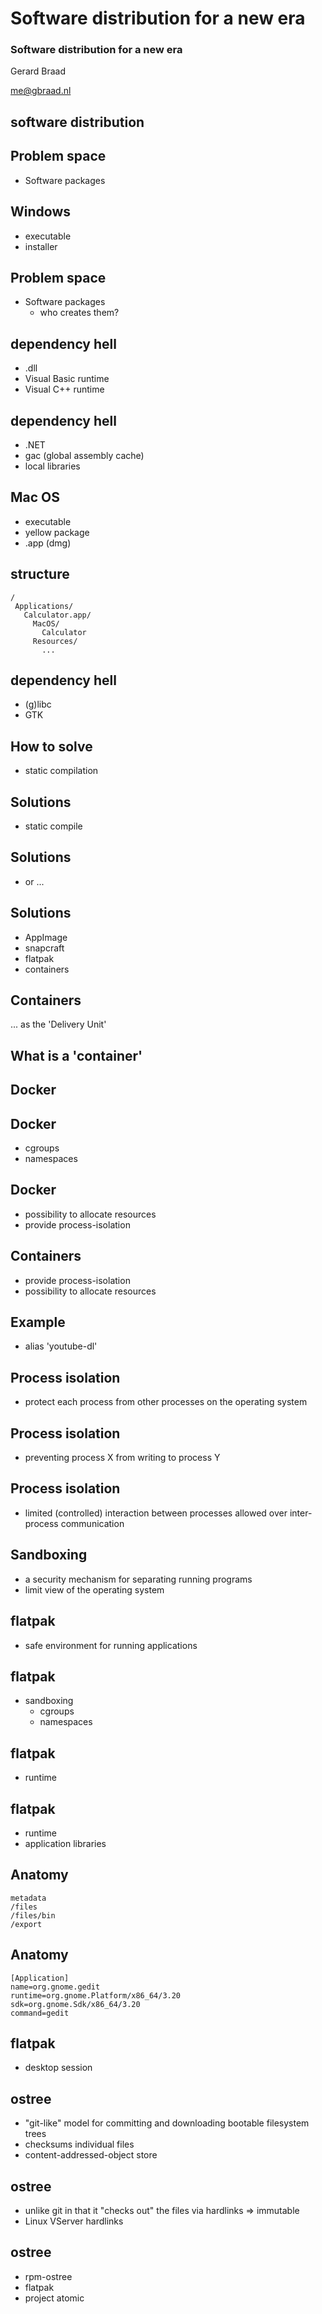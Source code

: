 # Software distribution for a new era

### Software distribution for a new era
Gerard Braad

me@gbraad.nl


## software distribution


## Problem space

  * Software packages


## Windows

  * executable
  * installer


## Problem space

  * Software packages
    * who creates them?


## dependency hell

  * .dll
  * Visual Basic runtime
  * Visual C++ runtime


## dependency hell

  * .NET
  * gac (global assembly cache)
  * local libraries


## Mac OS

  * executable
  * yellow package
  * .app (dmg)


## structure

```
/
 Applications/
   Calculator.app/
     MacOS/
       Calculator
     Resources/
       ...
```


## dependency hell

  * (g)libc
  * GTK


## How to solve

  * static compilation


## Solutions

  * static compile


## Solutions

  * or ...


## Solutions

  * AppImage
  * snapcraft
  * flatpak
  * containers


## Containers

... as the 'Delivery Unit'


## What is a 'container'


## Docker


## Docker

  * cgroups
  * namespaces


## Docker

  * possibility to allocate resources
  * provide process-isolation


## Containers

  * provide process-isolation
  * possibility to allocate resources


## Example

  * alias 'youtube-dl'


## Process isolation

  * protect each process from other processes on the operating system


## Process isolation

  * preventing process X from writing to process Y


## Process isolation

  * limited (controlled) interaction between processes allowed over inter-process communication


## Sandboxing

  * a security mechanism for separating running programs
  * limit view of the operating system


## flatpak

  * safe environment for running applications


## flatpak

  * sandboxing
    * cgroups
    * namespaces


## flatpak

  * runtime


## flatpak

  * runtime
  * application libraries


## Anatomy

```
metadata
/files
/files/bin
/export
```


## Anatomy

```
[Application]
name=org.gnome.gedit
runtime=org.gnome.Platform/x86_64/3.20
sdk=org.gnome.Sdk/x86_64/3.20
command=gedit
```


## flatpak

  * desktop session


## ostree

  * "git-like" model for committing and downloading bootable filesystem trees
  * checksums individual files
  * content-addressed-object store


## ostree

  * unlike git in that it "checks out" the files via hardlinks => immutable
  * Linux VServer hardlinks


## ostree

  * rpm-ostree
  * flatpak
  * project atomic
